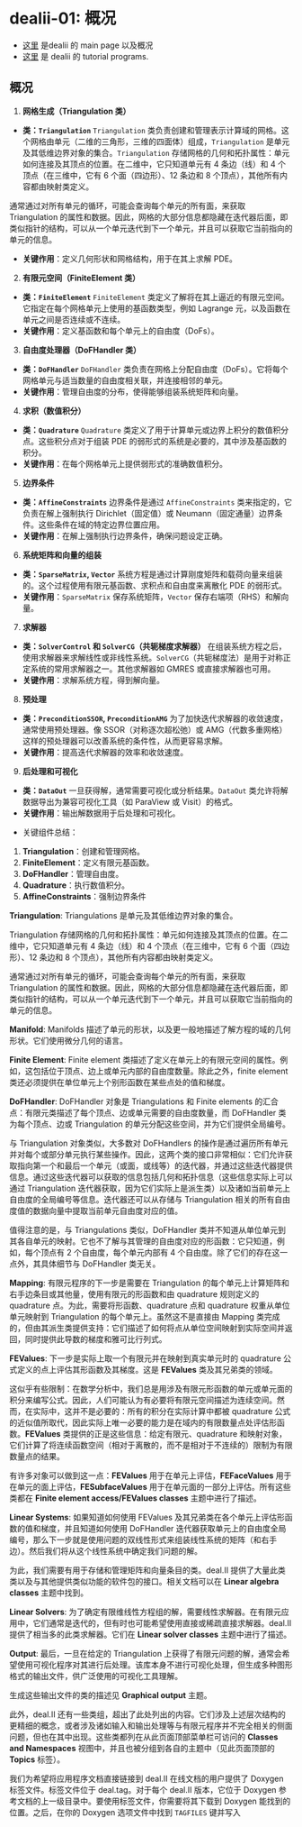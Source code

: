 # dealii-01: 概况

* [这里](https://dealii.org/current/doxygen/deal.II/) 是dealii 的 main page 以及概况
* [这里](https://dealii.org/current/doxygen/deal.II/Tutorial.html) 是 dealii 的 tutorial programs.

## 概况

1. **网格生成（Triangulation 类）**

-   **类：`Triangulation`** `Triangulation` 类负责创建和管理表示计算域的网格。这个网格由单元（二维的三角形，三维的四面体）组成，`Triangulation` 是单元及其低维边界对象的集合。`Triangulation` 存储网格的几何和拓扑属性：单元如何连接及其顶点的位置。在二维中，它只知道单元有 4 条边（线）和 4 个顶点（在三维中，它有 6 个面（四边形）、12 条边和 8 个顶点），其他所有内容都由映射类定义。

通常通过对所有单元的循环，可能会查询每个单元的所有面，来获取 Triangulation 的属性和数据。因此，网格的大部分信息都隐藏在迭代器后面，即类似指针的结构，可以从一个单元迭代到下一个单元，并且可以获取它当前指向的单元的信息。
-   **关键作用**：定义几何形状和网格结构，用于在其上求解 PDE。

2. **有限元空间（FiniteElement 类）**

-   **类：`FiniteElement`** `FiniteElement` 类定义了解将在其上逼近的有限元空间。它指定在每个网格单元上使用的基函数类型，例如 Lagrange 元，以及函数在单元之间是否连续或不连续。
-   **关键作用**：定义基函数和每个单元上的自由度（DoFs）。

3. **自由度处理器（DoFHandler 类）**

-   **类：`DoFHandler`** `DoFHandler` 类负责在网格上分配自由度（DoFs）。它将每个网格单元与适当数量的自由度相关联，并连接相邻的单元。
-   **关键作用**：管理自由度的分布，使得能够组装系统矩阵和向量。

4. **求积（数值积分）**

-   **类：`Quadrature`** `Quadrature` 类定义了用于计算单元或边界上积分的数值积分点。这些积分点对于组装 PDE 的弱形式的系统是必要的，其中涉及基函数的积分。
-   **关键作用**：在每个网格单元上提供弱形式的准确数值积分。

5. **边界条件**

-   **类：`AffineConstraints`** 边界条件是通过 `AffineConstraints` 类来指定的，它负责在解上强制执行 Dirichlet（固定值）或 Neumann（固定通量）边界条件。这些条件在域的特定边界位置应用。
-   **关键作用**：在解上强制执行边界条件，确保问题设定正确。

6. **系统矩阵和向量的组装**

-   **类：`SparseMatrix`, `Vector`** 系统方程是通过计算刚度矩阵和载荷向量来组装的。这个过程使用有限元基函数、求积点和自由度来离散化 PDE 的弱形式。
-   **关键作用**：`SparseMatrix` 保存系统矩阵，`Vector` 保存右端项（RHS）和解向量。

7. **求解器**

-   **类：`SolverControl` 和 `SolverCG`（共轭梯度求解器）** 在组装系统方程之后，使用求解器来求解线性或非线性系统。`SolverCG`（共轭梯度法）是用于对称正定系统的常用求解器之一。其他求解器如 GMRES 或直接求解器也可用。
-   **关键作用**：求解系统方程，得到解向量。

8. **预处理**

-   **类：`PreconditionSSOR`, `PreconditionAMG`** 为了加快迭代求解器的收敛速度，通常使用预处理器。像 SSOR（对称逐次超松弛）或 AMG（代数多重网格）这样的预处理器可以改善系统的条件性，从而更容易求解。
-   **关键作用**：提高迭代求解器的效率和收敛速度。

9. **后处理和可视化**

-   **类：`DataOut`** 一旦获得解，通常需要可视化或分析结果。`DataOut` 类允许将解数据导出为兼容可视化工具（如 ParaView 或 Visit）的格式。
-   **关键作用**：输出解数据用于后处理和可视化。

* 关键组件总结：

1.  **Triangulation**：创建和管理网格。
2.  **FiniteElement**：定义有限元基函数。
3.  **DoFHandler**：管理自由度。
4.  **Quadrature**：执行数值积分。
5.  **AffineConstraints**：强制边界条件





**Triangulation**: Triangulations 是单元及其低维边界对象的集合。

Triangulation 存储网格的几何和拓扑属性：单元如何连接及其顶点的位置。在二维中，它只知道单元有 4 条边（线）和 4 个顶点（在三维中，它有 6 个面（四边形）、12 条边和 8 个顶点），其他所有内容都由映射类定义。

通常通过对所有单元的循环，可能会查询每个单元的所有面，来获取 Triangulation 的属性和数据。因此，网格的大部分信息都隐藏在迭代器后面，即类似指针的结构，可以从一个单元迭代到下一个单元，并且可以获取它当前指向的单元的信息。


**Manifold**: Manifolds 描述了单元的形状，以及更一般地描述了解方程的域的几何形状。它们使用微分几何的语言。

**Finite Element**: Finite element 类描述了定义在单元上的有限元空间的属性。例如，这包括位于顶点、边上或单元内部的自由度数量。除此之外，finite element 类还必须提供在单位单元上个别形函数在某些点处的值和梯度。



**DoFHandler**: DoFHandler 对象是 Triangulations 和 Finite elements 的汇合点：有限元类描述了每个顶点、边或单元需要的自由度数量，而 DoFHandler 类为每个顶点、边或 Triangulation 的单元分配这些空间，并为它们提供全局编号。



与 Triangulation 对象类似，大多数对 DoFHandlers 的操作是通过遍历所有单元并对每个或部分单元执行某些操作。因此，这两个类的接口非常相似：它们允许获取指向第一个和最后一个单元（或面，或线等）的迭代器，并通过这些迭代器提供信息。通过这些迭代器可以获取的信息包括几何和拓扑信息（这些信息实际上可以通过 Triangulation 迭代器获取，因为它们实际上是派生类）以及诸如当前单元上自由度的全局编号等信息。迭代器还可以从存储与 Triangulation 相关的所有自由度值的数据向量中提取当前单元自由度对应的值。

值得注意的是，与 Triangulations 类似，DoFHandler 类并不知道从单位单元到其各自单元的映射。它也不了解与其管理的自由度对应的形函数：它只知道，例如，每个顶点有 2 个自由度，每个单元内部有 4 个自由度。除了它们的存在这一点外，其具体细节与 DoFHandler 类无关。



**Mapping**: 有限元程序的下一步是需要在 Triangulation 的每个单元上计算矩阵和右手边条目或其他量，使用有限元的形函数和由 quadrature 规则定义的 quadrature 点。为此，需要将形函数、quadrature 点和 quadrature 权重从单位单元映射到 Triangulation 的每个单元上。虽然这不是直接由 Mapping 类完成的，但由其派生类提供支持：它们描述了如何将点从单位空间映射到实际空间并返回，同时提供此导数的梯度和雅可比行列式。


**FEValues**: 下一步是实际上取一个有限元并在映射到真实单元时的 quadrature 公式定义的点上评估其形函数及其梯度。这是 **FEValues** 类及其兄弟类的领域。

这似乎有些限制：在数学分析中，我们总是用涉及有限元形函数的单元或单元面的积分来编写公式。因此，人们可能认为有必要将有限元空间描述为连续空间。然而，在实际中，这并不是必要的：所有的积分在实际计算中都被 quadrature 公式的近似值所取代，因此实际上唯一必要的能力是在域内的有限数量点处评估形函数。**FEValues** 类提供的正是这些信息：给定有限元、quadrature 和映射对象，它们计算了将连续函数空间（相对于离散的，而不是相对于不连续的）限制为有限数量点的结果。

有许多对象可以做到这一点：**FEValues** 用于在单元上评估，**FEFaceValues** 用于在单元的面上评估，**FESubfaceValues** 用于在单元面的一部分上评估。所有这些类都在 **Finite element access/FEValues classes** 主题中进行了描述。

**Linear Systems**: 如果知道如何使用 FEValues 及其兄弟类在各个单元上评估形函数的值和梯度，并且知道如何使用 DoFHandler 迭代器获取单元上的自由度全局编号，那么下一步就是使用问题的双线性形式来组装线性系统的矩阵（和右手边）。然后我们将从这个线性系统中确定我们问题的解。

为此，我们需要有用于存储和管理矩阵和向量条目的类。deal.II 提供了大量此类类以及与其他提供类似功能的软件包的接口。相关文档可以在 **Linear algebra classes** 主题中找到。

**Linear Solvers**: 为了确定有限维线性方程组的解，需要线性求解器。在有限元应用中，它们通常是迭代的，但有时也可能希望使用直接或稀疏直接求解器。deal.II 提供了相当多的此类求解器。它们在 **Linear solver classes** 主题中进行了描述。

**Output**: 最后，一旦在给定的 Triangulation 上获得了有限元问题的解，通常会希望使用可视化程序对其进行后处理。该库本身不进行可视化处理，但生成多种图形格式的输出文件，供广泛使用的可视化工具理解。

生成这些输出文件的类的描述见 **Graphical output** 主题。

此外，deal.II 还有一些类组，超出了此处列出的内容。它们涉及上述层次结构的更精细的概念，或者涉及诸如输入和输出处理等与有限元程序并不完全相关的侧面问题，但也在其中出现。这些类都列在从此页面顶部菜单栏可访问的 **Classes and Namespaces** 视图中，并且也被分组到各自的主题中（见此页面顶部的 **Topics** 标签）。

我们为希望将应用程序文档直接链接到 deal.II 在线文档的用户提供了 Doxygen 标签文件。标签文件位于 deal.tag。对于每个 deal.II 版本，它位于 Doxygen 参考文档的上一级目录中。要使用标签文件，你需要将其下载到 Doxygen 能找到的位置。之后，在你的 Doxygen 选项文件中找到 `TAGFILES` 键并写入

<!--stackedit_data:
eyJoaXN0b3J5IjpbMjQ0MzE4MjIwLC0yOTAzNTI2NzgsLTQ3MT
Q0MTc0MSwtMTUyMDgyMzUwLC00NjU3NDc0MjMsLTE4MTkwNjY1
MTYsMTE2NDEwODQxMF19
-->